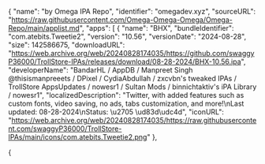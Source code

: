 {
  "name": "by Omega IPA Repo",
  "identifier": "omegadev.xyz",
  "sourceURL": "https://raw.githubusercontent.com/Omega-Omega-Omega/Omega-Repo/main/applist.md",
  "apps": [
    {
      "name": "BHX",
      "bundleIdentifier": "com.atebits.Tweetie2",
      "version": "10.56",
      "versionDate": "2024-08-28",
      "size": 142586675,
      "downloadURL": "https://web.archive.org/web/20240828174035/https://github.com/swaggyP36000/TrollStore-IPAs/releases/download/08-28-2024/BHX-10.56.ipa",
      "developerName": "BandarHL / AppDB / Manpreet Singh @thisismanpreeets / DPixel / CydiaAbdullah / zxcvbn's tweaked IPAs / TrollStore AppsUpdates / nowesr1 / Sultan Mods / binnichtaktiv's iPA Library / nowesr1",
      "localizedDescription": "Twitter, with added features such as custom fonts, video saving, no ads, tabs customization, and more!\nLast updated: 08-28-2024\nStatus: \u2705 \ud83d\udc4d",
      "iconURL": "https://web.archive.org/web/20240828174035/https://raw.githubusercontent.com/swaggyP36000/TrollStore-IPAs/main/icons/com.atebits.Tweetie2.png"
    },

{
